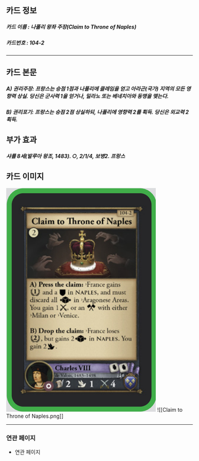 ## 카드 정보
##### 카드 이름 : 나폴리 왕좌 주장(Claim to Throne of Naples)
##### 카드번호 : 104-2
---
## 카드 본문
##### A) 권리주장: 프랑스는 승점 1점과 나폴리에 클레임을 얻고 아라곤(국가) 지역의 모든 영향력 상실. 당신은 군사력 1을 얻거나, 밀라노 또는 베네치아와 동맹을 맺는다.
##### B) 권리포기: 프랑스는 승점 2점 상실하되, 나폴리에 영향력 2를 획득. 당신은 외교력 2 획득.

## 부가 효과
##### 샤를 8세(발루아 왕조, 1483). ○, 2/1/4, 보병2. 프랑스

## 카드 이미지
<img src="\Assets\Claim to Throne of Naples.png"/>
![[Claim to Throne of Naples.png]]

--- 

### 연관 페이지
- 연관 페이지
